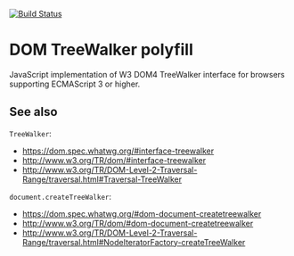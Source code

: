 [![Build Status](https://travis-ci.org/Krinkle/dom-TreeWalker-polyfill.svg?branch=master)](https://travis-ci.org/Krinkle/dom-TreeWalker-polyfill)

# DOM TreeWalker polyfill

JavaScript implementation of W3 DOM4 TreeWalker interface for browsers supporting ECMAScript 3 or higher.

## See also

`TreeWalker`:
* https://dom.spec.whatwg.org/#interface-treewalker
* http://www.w3.org/TR/dom/#interface-treewalker
* http://www.w3.org/TR/DOM-Level-2-Traversal-Range/traversal.html#Traversal-TreeWalker

`document.createTreeWalker`:
* https://dom.spec.whatwg.org/#dom-document-createtreewalker
* http://www.w3.org/TR/dom/#dom-document-createtreewalker
* http://www.w3.org/TR/DOM-Level-2-Traversal-Range/traversal.html#NodeIteratorFactory-createTreeWalker
